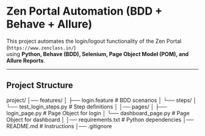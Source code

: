 # Zen Portal Automation (BDD + Behave + Allure)

This project automates the login/logout functionality of the Zen Portal (`https://www.zenclass.in/`)  
using **Python, Behave (BDD), Selenium, Page Object Model (POM), and Allure Reports**.

---

## Project Structure
project/
│── features/
│ ├── login.feature # BDD scenarios
│ └── steps/
│ └── test_login_steps.py # Step definitions
│
│── pages/
│ ├── login_page.py # Page Object for login
│ └── dashboard_page.py # Page Object for dashboard
│
│── requirements.txt # Python dependencies
│── README.md # Instructions
│── .gitignore 
